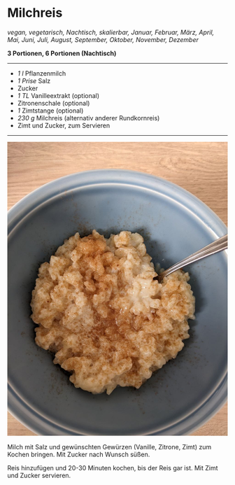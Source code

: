 # Milchreis

_vegan, vegetarisch, Nachtisch, skalierbar, Januar, Februar, März, April, Mai, Juni, Juli, August, September, Oktober, November, Dezember_

**3 Portionen, 6 Portionen (Nachtisch)**

---

- _1 l_ Pflanzenmilch
- _1 Prise_ Salz
- Zucker
- _1 TL_ Vanilleextrakt (optional)
- Zitronenschale (optional)
- _1_ Zimtstange (optional)
- _230 g_ Milchreis (alternativ anderer Rundkornreis)
- Zimt und Zucker, zum Servieren

---

![eine Schüssel Milchreis, mit Zimt und Zucker bestreut](pics/milchreis.jpg)

Milch mit Salz und gewünschten Gewürzen (Vanille, Zitrone, Zimt) zum Kochen bringen. Mit Zucker nach Wunsch süßen.

Reis hinzufügen und 20-30 Minuten kochen, bis der Reis gar ist. Mit Zimt und Zucker servieren.
